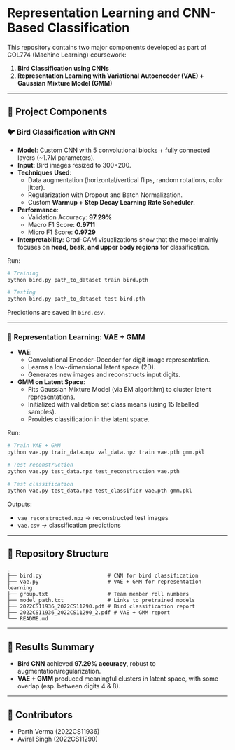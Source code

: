 # Representation Learning and CNN-Based Classification

This repository contains two major components developed as part of COL774 (Machine Learning) coursework:

1. **Bird Classification using CNNs**  
2. **Representation Learning with Variational Autoencoder (VAE) + Gaussian Mixture Model (GMM)**

---

## 📖 Project Components

### 🐦 Bird Classification with CNN
- **Model**: Custom CNN with 5 convolutional blocks + fully connected layers (~1.7M parameters).  
- **Input**: Bird images resized to 300×200.  
- **Techniques Used**:
  - Data augmentation (horizontal/vertical flips, random rotations, color jitter).  
  - Regularization with Dropout and Batch Normalization.  
  - Custom **Warmup + Step Decay Learning Rate Scheduler**.  
- **Performance**:
  - Validation Accuracy: **97.29%**  
  - Macro F1 Score: **0.9711**  
  - Micro F1 Score: **0.9729**  
- **Interpretability**: Grad-CAM visualizations show that the model mainly focuses on **head, beak, and upper body regions** for classification.

Run:
```bash
# Training
python bird.py path_to_dataset train bird.pth

# Testing
python bird.py path_to_dataset test bird.pth
```
Predictions are saved in `bird.csv`.

---

### 🔢 Representation Learning: VAE + GMM
- **VAE**:
  - Convolutional Encoder–Decoder for digit image representation.  
  - Learns a low-dimensional latent space (2D).  
  - Generates new images and reconstructs input digits.  
- **GMM on Latent Space**:
  - Fits Gaussian Mixture Model (via EM algorithm) to cluster latent representations.  
  - Initialized with validation set class means (using 15 labelled samples).  
  - Provides classification in the latent space.

Run:
```bash
# Train VAE + GMM
python vae.py train_data.npz val_data.npz train vae.pth gmm.pkl

# Test reconstruction
python vae.py test_data.npz test_reconstruction vae.pth

# Test classification
python vae.py test_data.npz test_classifier vae.pth gmm.pkl
```
Outputs:
- `vae_reconstructed.npz` → reconstructed test images  
- `vae.csv` → classification predictions  

---

## 📂 Repository Structure
```
.
├── bird.py                     # CNN for bird classification
├── vae.py                      # VAE + GMM for representation learning
├── group.txt                   # Team member roll numbers
├── model_path.txt              # Links to pretrained models
├── 2022CS11936_2022CS11290.pdf # Bird classification report
├── 2022CS11936_2022CS11290_2.pdf # VAE + GMM report
└── README.md
```

---

## 📌 Results Summary
- **Bird CNN** achieved **97.29% accuracy**, robust to augmentation/regularization.  
- **VAE + GMM** produced meaningful clusters in latent space, with some overlap (esp. between digits 4 & 8).  

---

## 👥 Contributors
- Parth Verma (2022CS11936)  
- Aviral Singh (2022CS11290)  
